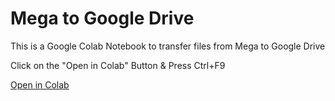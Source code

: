 # Mega to Google Drive
This is a Google Colab Notebook to transfer files from Mega to Google Drive

Click on the "Open in Colab" Button & Press Ctrl+F9

<a href="https://colab.research.google.com/github/zatch-76/Mega_to_Google_Drive/blob/main/Mega_to_Google_Drive.ipynb" target="_parent\">Open in Colab</a>
